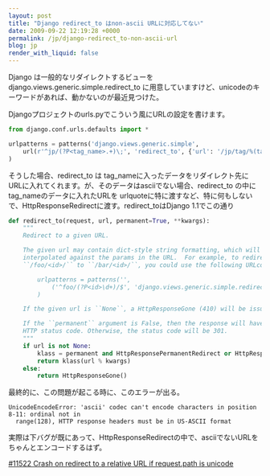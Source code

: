 ```yaml
---
layout: post
title: "Django redirect_to はnon-ascii URLに対応してない"
date: 2009-09-22 12:19:28 +0000
permalink: /jp/django-redirect_to-non-ascii-url
blog: jp
render_with_liquid: false
---
```


Django は一般的なリダイレクトするビューを django.views.generic.simple.redirect\_to
に用意していますけど、unicodeのキーワードがあれば、動かないのが最近見つけた。

Djangoプロジェクトのurls.pyでこういう風にURLの設定を書けます。

``` python
from django.conf.urls.defaults import *

urlpatterns = patterns('django.views.generic.simple',
    url(r'^jp/(?P<tag_name>.+)\;', 'redirect_to', {'url': '/jp/tag/%(tag_name)s'}),
)
```

そうした場合、redirect\_to は
tag\_nameに入ったデータをリダイレクト先にURLに入れてくれます。が、そのデータはasciiでない場合、redirect\_to
の中にtag\_nameのデータに入れたURLを
urlquoteに特に渡すなど、特に何もしないで、HttpResponseRedirectに渡す。redirect\_toはDjango
1.1でこの通り

``` python
def redirect_to(request, url, permanent=True, **kwargs):
    """
    Redirect to a given URL.

    The given url may contain dict-style string formatting, which will be
    interpolated against the params in the URL.  For example, to redirect from
    ``/foo/<id>/`` to ``/bar/<id>/``, you could use the following URLconf::

        urlpatterns = patterns('',
            ('^foo/(?P<id>\d+)/$', 'django.views.generic.simple.redirect_to', {'url' : '/bar/%(id)s/'}),
        )

    If the given url is ``None``, a HttpResponseGone (410) will be issued.

    If the ``permanent`` argument is False, then the response will have a 302
    HTTP status code. Otherwise, the status code will be 301.
    """
    if url is not None:
        klass = permanent and HttpResponsePermanentRedirect or HttpResponseRedirect
        return klass(url % kwargs)
    else:
        return HttpResponseGone()
```

最終的に、この問題が起こる時に、このエラーが出る。

``` text
UnicodeEncodeError: 'ascii' codec can't encode characters in position 8-11: ordinal not in
  range(128), HTTP response headers must be in US-ASCII format
```

実際は下バグが既にあって、HttpResponseRedirectの中で、asciiでないURLをちゃんとエンコードするはず。

[\#11522 Crash on redirect to a relative URL if request.path is
unicode](http://code.djangoproject.com/ticket/11522)
